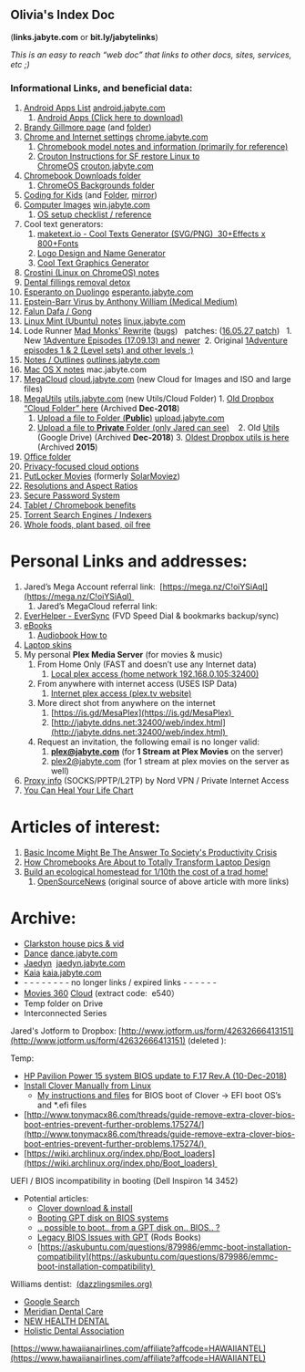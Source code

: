 ## Olivia's Index Doc

(**links.jabyte.com** or **bit.ly/jabytelinks**)

_This is an easy to reach “web doc” that links to other docs, sites, services, etc ;)_

### Informational Links, and beneficial data:

1.  [Android Apps List](https://drive.google.com/open?id=1S3HTXJP5MyNCqDVp0HzYQgBmUEJkY0NqOeuQsyCSrHM) [android.jabyte.com](http://android.jabyte.com) 
    1.  [Android Apps (Click here to download)](https://mega.nz/folder/dywhnQjS#Gkqp7dJ4aJZgZOpXxR0LOA/folder/hip0gKAL) 
2.  [Brandy Gillmore page](https://drive.google.com/open?id=13pSO25l1WjB98AAq3M6LjIUQrVnh0tqrP1AsTpM--xY) (and [folder](https://mega.nz/#F!5rwzTRDC!N4Aa8H9J4fy08epcnufauA))
3.  [Chrome and Internet settings](https://docs.google.com/document/d/1hstubcDEOrLsdx-VWW7d-FmQsxNn1Em4WX-hjAKVuAQ/edit?usp=sharing) [chrome.jabyte.com](http://chrome.jabyte.com) 
    1.  [Chromebook model notes and information (primarily for reference)](https://docs.google.com/document/d/1tldiprEzC1NdPKMf0lQqOkjWq2VNuPc0gl2JJrbpEEE/edit?usp=sharing)  
    2.  [Crouton Instructions for SF restore Linux to ChromeOS](https://docs.google.com/document/d/1rQZPLmfpR1OMV6GaBWfOveTrPsfKiMlDYEqhgpLoQUA/edit) [crouton.jabyte.com](http://crouton.jabyte.com) 
4.  [Chromebook Downloads folder](https://mega.nz/#F!dywhnQjS!Gkqp7dJ4aJZgZOpXxR0LOA!xqxnkaha)  
    1.  [ChromeOS Backgrounds folder](https://drive.google.com/drive/folders/0B8IcwTLffRzzeWpELWl2dWdSV28?usp=sharing) 
5.  [Coding for Kids](https://drive.google.com/open?id=1Q1QE6ABaB8h1rMyPcOHgquNQLbL-UN-mwWUn918rmcE) (and [Folder](https://drive.google.com/drive/u/0/folders/0B4I8_El2cMmYMlg2MDFBVjg2anc), [mirror](https://www.dropbox.com/home/Cloud%20Folder/Coding%20for%20Kids%20(mirror)))  
6.  [Computer Images](https://drive.google.com/open?id=1IAB7Kun84CqnO_7ZnzfmkugzeL5EIKCpNXslupAm70w) [win.jabyte.com](http://win.jabyte.com)    
    1.  [OS setup checklist / reference](http://drive.google.com/open?id=1NVln66LrOCHPsaQIggIAol1jzyoNlFilRoLAFaGLaMw)   
7.  Cool text generators:
    1.  [maketext.io - Cool Texts Generator (SVG/PNG)  30+Effects x 800+Fonts](https://maketext.io/)
    2.  [Logo Design and Name Generator](https://flamingtext.com/)
    3.  [Cool Text Graphics Generator](https://cooltext.com/)
8.  [Crostini (Linux on ChromeOS) notes](https://drive.google.com/open?id=13HiO--XuBoe8hUdhekGL4-c-t01HYlCBpTdTCfl7yiA)  
9.  [Dental fillings removal detox](https://drive.google.com/open?id=1mEpzPemya_xw7A1bPlNPeiWlL3zY8MDkQu5O7DscqpI)  
10.  [Esperanto on Duolingo](https://docs.google.com/document/d/16jRXqllZU9dsm0cmj301uMxrq90YMj58X81PmvGV8Tk/edit) [esperanto.jabyte.com](http://esperanto.jabyte.com) 
11.  [Epstein-Barr Virus by Anthony William (Medical Medium)](https://docs.google.com/document/d/1x9wBukTsmW1GWKFRVAlBhQZjdtCXE0NAoH0pQwsR4j0/edit#heading=h.4lhwkppypdpa) 
12.  [Falun Dafa / Gong](https://drive.google.com/open?id=1RX4miVaKYZ8sp7QNxSKGfRgrems5HPQDRXLCueSWc9Q) 
13.  [Linux Mint (Ubuntu) notes](https://docs.google.com/document/d/1aTUYeHZ6WYa6S17f5_XTCT3d5mrDAvFMDQid6T_zHqA/edit?usp=docslist_api) [linux.jabyte.com](http://linux.jabyte.com) 
14.  Lode Runner [Mad Monks' Rewrite](http://www.quarkrobot.com/) ([bugs](https://docs.google.com/document/d/1ednzhPUBDqpH6c-VJYKNyBzgMxjDoP-d-xI5As7ADrg/edit?usp=sharing))   patches: ([16.05.27 patch](https://quarkrobot.blob.core.windows.net/downloads/LODERUNN-LINUX-160527.zip))  
    1.  New [1Adventure Episodes (17.09.13) and newer](https://mega.nz/#F!dywhnQjS!Gkqp7dJ4aJZgZOpXxR0LOA!AiR12YgY) 
    2.  Original [1Adventure episodes 1 & 2 (Level sets) and other levels ;)](https://www.dropbox.com/sh/siomab33c9uew0u/AAAYgrpstP9lz_TQ8Zc5ZeOKa?dl=0)   
15.  [Notes / Outlines](https://drive.google.com/open?id=0B4I8_El2cMmYWHZ2WXFYVWg5NGs) [outlines.jabyte.com](http://outlines.jabyte.com) 
16.  [Mac OS X notes](https://docs.google.com/document/d/1bdFOrz3sGZEGtAibUd584hXVzGoU7ZtYlo6kQREjsOY/edit?usp=sharing) mac.jabyte.com 
17.  [MegaCloud](https://mega.nz/#F!cAUFwI7Q!bvmNh0_B0HdXT9ajAj4TvA) [cloud.jabyte.com](http://cloud.jabyte.com) (new Cloud for Images and ISO and large files)
18.  [MegaUtils](https://mega.nz/#F!dywhnQjS!Gkqp7dJ4aJZgZOpXxR0LOA) [utils.jabyte.com](http://utils.jabyte.com) (new Utils/Cloud Folder)
    1.  [Old Dropbox “Cloud Folder” here](https://www.dropbox.com/sh/ilrxlvw4o5w0sds/AABfwzwlhYSBO_kVNa01S6yIa?dl=0) (Archived **Dec-2018**)
        1.  [Upload a file to Folder (**Public**)](https://www.dropbox.com/request/VsT77ZeTidnVgG1RUaX0) [upload.jabyte.com](http://upload.jabyte.com) 
        2.  [Upload a file to **Private** Folder (only Jared can see)](https://www.dropbox.com/request/dq4jOvwX1V9URGTk7rde)   
    2.  Old [Utils](https://drive.google.com/open?id=0B4I8_El2cMmYUXNmb2hoWVNWRDg) (Google Drive) (Archived **Dec-2018**)
    3.  [Oldest Dropbox utils is here](https://www.dropbox.com/sh/y8xpynvubr32gm1/AACFWHR7KFP_jegg-aA8Q5yca?dl=0) (Archived **2015**)
19.  [Office folder](https://www.dropbox.com/sh/wjfddczruqo5mb9/AABHHiGpcS83BoasstUL4aA9a?dl=0) 
20.  [Privacy-focused cloud options](https://drive.google.com/open?id=1JKuQAqsBk8wfNNWfbHNtFs7_3gWwhjurrIqKyHO6RdQ) 
21.  [PutLocker Movies](https://www7.putlockertv.to/) (formerly [SolarMoviez](https://www2.solarmoviex.to/))
22.  [Resolutions and Aspect Ratios](https://drive.google.com/open?id=1ZjbNBXGnK96vGJghuSIugJg79MYz1P8e9Ytpcaxmeqg) 
23.  [Secure Password System](http://drive.google.com/open?id=1yNJncAOE3Bfm---0xW0t-ifxgc43-dc5mLSUNoBsLkM) 
24.  [Tablet / Chromebook benefits](https://docs.google.com/document/d/10t6i2Tq8ezti5MAV4-8p50-8lr1wSz108W61FUUkVLs/edit?usp=sharing) 
25.  [Torrent Search Engines / Indexers](https://drive.google.com/open?id=1EhCCAlQp6llb2pdVsVZnOu9HhCxLt_xQUO3gI2NXHXQ)  
26.  [Whole foods, plant based, oil free](https://drive.google.com/open?id=13W0U8sCDKTAqVPSvrHq_E48g0EH3jLsslf9tFw8SCX0) 

# Personal Links and addresses:

1.  Jared’s Mega Account referral link:  [https://mega.nz/C!oiYSiAqI](https://mega.nz/C!oiYSiAqI) 
    1.  Jared’s MegaCloud referral link:
2.  [EverHelper - EverSync](https://everhelper.me/client/) (FVD Speed Dial & bookmarks backup/sync)
3.  [eBooks](https://mega.nz/#F!dywhnQjS!Gkqp7dJ4aJZgZOpXxR0LOA!guo3QK4A) 
    1.  [Audiobook How to](https://drive.google.com/open?id=1rqnCutZobGUM-c0CfoW_FTU7Ir9JSa2Sv2E5LUm61JQ) 
4.  [Laptop skins](https://goo.gl/photos/qXrUepkuN6J7MmJo9)  
5.  My personal **Plex Media Server** (for movies & music)
    1.  From Home Only (FAST and doesn’t use any Internet data)
        1.  [Local plex access (home network 192.168.0.105:32400)](http://192.168.0.105:32400/web/index.html#) 
    2.  From anywhere with internet access (USES ISP Data)
        1.  [Internet plex access (plex.tv website)](https://app.plex.tv/desktop)  
    3.  More direct shot from anywhere on the internet
        1.  [https://is.gd/MesaPlex](https://is.gd/MesaPlex) 
        2.  [http://jabyte.ddns.net:32400/web/index.html](http://jabyte.ddns.net:32400/web/index.html) 
    4.  Request an invitation, the following email is no longer valid:
        1.  **plex@jabyte.com** (for **1 Stream at Plex Movies** on the server)
        2.  plex2@jabyte.com (for 1 stream at plex movies on the server as well)
6.  [Proxy info](https://docs.google.com/document/u/0/d/19fdigPPa_tQpadUQaH5a7kYaYj9a1PpP0PWfSio8NEQ/edit) (SOCKS/PPTP/L2TP) by Nord VPN / Private Internet Access
7.  [You Can Heal Your Life Chart](https://drive.google.com/file/d/1ym5cKkfxOrobCsgm8os7-HAVwI8lOm_p/view) 

# Articles of interest:

1.  [Basic Income Might Be The Answer To Society's Productivity Crisis](http://www.forbes.com/sites/kaviguppta/2016/09/22/basic-income-might-be-the-answer-to-societys-productivity-crisis/#31d693b976ca)
2.  [How Chromebooks Are About to Totally Transform Laptop Design](https://www.wired.com/2016/09/chromebooks-totally-transform-laptop-design/#slide-2)
3.  [Build an ecological homestead for 1/10th the cost of a trad home!](http://www.greenprophet.com/2016/09/build-an-ecological-homestead-for-110th-the-cost-of-a-trad-home/)
    1.  [OpenSourceNews](https://opensource.com/life/16/9/weekly-news-september-3) (original source of above article with more links)

# Archive:

*   [Clarkston house pics & vid](https://drive.google.com/drive/folders/0B1TRQDlJS6J2eUFFSTRxVEQtVzg?usp=sharing) 
*   [Dance](https://www.dropbox.com/sh/v13zkd1ezsrgvxs/AACVJLQfIKy_GiA2GsVr3H33a?dl=0) [dance.jabyte.com](http://dance.jabyte.com) 
*   [Jaedyn](https://www.dropbox.com/sh/u0l1fntgn6bjfhm/AAD9mCBU0kUIH_LxuNd1RuFxa?dl=0)  [jaedyn.jabyte.com](http://jaedyn.jabyte.com) 
*   [Kaia](https://www.dropbox.com/sh/vylzvuyayxtwpv4/AABhCixvE9wKTKyDj39Ue_rLa?dl=0) [kaia.jabyte.com](http://kaia.jabyte.com) 
*   \- - - - - - - - no longer links / expired links - - - - - - 
*   [Movies 360](http://acmsqi95yt.l59.yunpan.cn/lk/Q7JItsAQMvRaf#/-0) [Cloud](http://yunpan.cn/Q7JItsAQMvRaf) (extract code:  e540）
*   Temp folder on Drive
*   Interconnected Series

Jared's Jotform to Dropbox: [http://www.jotform.us/form/42632666413151](http://www.jotform.us/form/42632666413151) (deleted ):

Temp:

*   [HP Pavilion Power 15 system BIOS update to F.17 Rev.A (10-Dec-2018)](https://support.hp.com/us-en/drivers/selfservice/swdetails/hp-pavilion-power-15-cb000-laptop-pc/15551388/model/17320034/swItemId/ob-223192-1) 
*   [Install Clover Manually from Linux](https://clover-wiki.zetam.org/Installation#manual-installation_linux) 
    *   [My instructions and files](https://mega.nz/#F!dywhnQjS!Gkqp7dJ4aJZgZOpXxR0LOA!dj50jIKA) for BIOS boot of Clover -> EFI boot OS’s and \*.efi files
*   [http://www.tonymacx86.com/threads/guide-remove-extra-clover-bios-boot-entries-prevent-further-problems.175274/](http://www.tonymacx86.com/threads/guide-remove-extra-clover-bios-boot-entries-prevent-further-problems.175274/) 
*   [https://wiki.archlinux.org/index.php/Boot_loaders](https://wiki.archlinux.org/index.php/Boot_loaders) 

UEFI / BIOS incompatibility in booting (Dell Inspiron 14 3452) 

*   Potential articles:
    *   [Clover download & install](https://wiki.archlinux.org/index.php/Clover) 
    *   [Booting GPT disk on BIOS systems](https://www.lightofdawn.org/wiki/wiki.cgi/BIOSBootGPT) 
    *   [.. possible to boot.. from a GPT disk on.. BIOS.. ?](https://superuser.com/questions/1337344/is-it-possible-to-boot-linux-from-a-gpt-disk-on-a-bios-system) 
    *   [Legacy BIOS Issues with GPT](https://www.rodsbooks.com/gdisk/bios.html) (Rods Books) 
    *   [https://askubuntu.com/questions/879986/emmc-boot-installation-compatibility](https://askubuntu.com/questions/879986/emmc-boot-installation-compatibility) 

Williams dentist:  [(dazzlingsmiles.org)](http://www.dazzlingsmiles.org/contact-us.html)  

*   [Google Search](https://www.google.com/search?q=biocompatible+dentistry&oq=biocom&aqs=chrome.4.69i57j0l5.9315j0j7&client=ubuntu&sourceid=chrome&ie=UTF-8#q=biocompatible+dentistry+mesa+az)  
*   [Meridian Dental Care](http://www.azsmilemakers.com/contact-us/) 
*   [NEW HEALTH DENTAL](http://www.newhealthdentalaz.com/holistic-dentistry/) 
*   [Holistic Dental Association](http://holisticdental.org/find-a-holistic-dentist?query=az&by=state&sort_order=desc&search=search) 

[https://www.hawaiianairlines.com/affiliate?affcode=HAWAIIANTEL](https://www.hawaiianairlines.com/affiliate?affcode=HAWAIIANTEL)
